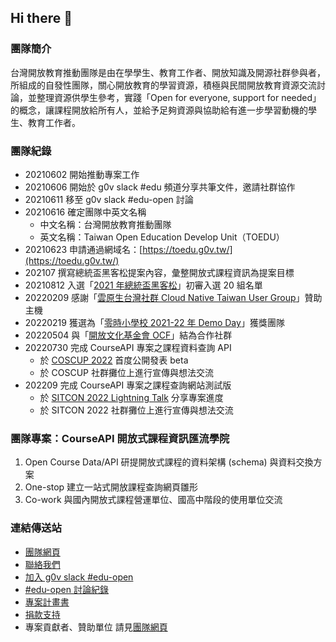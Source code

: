## Hi there 👋
### 團隊簡介
台灣開放教育推動團隊是由在學學生、教育工作者、開放知識及開源社群參與者，所組成的自發性團隊，關心開放教育的學習資源，積極與民間開放教育資源交流討論，並整理資源供學生參考，實踐「Open for everyone, support for needed」的概念，讓課程開放給所有人，並給予足夠資源與協助給有進一步學習動機的學生、教育工作者。

### 團隊紀錄
- 20210602 開始推動專案工作
- 20210606 開始於 g0v slack #edu 頻道分享共筆文件，邀請社群協作
- 20210611 移至 g0v slack #edu-open 討論
- 20210616 確定團隊中英文名稱
  - 中文名稱：台灣開放教育推動團隊
  - 英文名稱：Taiwan Open Education Develop Unit（TOEDU）
- 20210623 申請通過網域名：[https://toedu.g0v.tw/](https://toedu.g0v.tw/)
- 202107 撰寫總統盃黑客松提案內容，彙整開放式課程資訊為提案目標
- 20210812 入選「[2021 年總統盃黑客松](https://presidential-hackathon.taiwan.gov.tw/NewsDetail08122.aspx)」初審入選 20 組名單
- 20220209 感謝「[雲原生台灣社群 Cloud Native Taiwan User Group](https://cloudnative.tw/)」贊助主機
- 20220219 獲選為「[零時小學校 2021-22 年 Demo Day](https://sch001.g0v.tw/)」獲獎團隊
- 20220504 與「[開放文化基金會 OCF](https://ocf.tw)」結為合作社群
- 20220730 完成 CourseAPI 專案之課程資料查詢 API
  - 於 [COSCUP 2022](https://coscup.org/2022/) 首度公開發表 beta
  - 於 COSCUP 社群攤位上進行宣傳與想法交流
- 202209 完成 CourseAPI 專案之課程查詢網站測試版
  - 於 [SITCON 2022 Lightning Talk](https://sitcon.org/2022/agenda/8f6fb6) 分享專案進度
  - 於 SITCON 2022 社群攤位上進行宣傳與想法交流

### 團隊專案：CourseAPI 開放式課程資訊匯流學院
1. Open Course Data/API 研提開放式課程的資料架構 (schema) 與資料交換方案
2. One-stop 建立一站式開放課程查詢網頁雛形
3. Co-work 與國內開放式課程營運單位、國高中階段的使用單位交流

### 連結傳送站
- [團隊網頁](https://toedu.g0v.tw/)
- [聯絡我們](mailto:toedu@g0v.tw)
- [加入 g0v slack #edu-open](https://g0v.hackmd.io/@jothon/joing0vslack)
- [#edu-open 討論紀錄](https://g0v-slack-archive.g0v.ronny.tw/index/channel/C024NAMF0CV)
- [專案計畫書](https://toedu.notion.site/25e8e775506a4a47aaecb3408faeb3c8)
- [捐款支持](https://ocf.neticrm.tw/civicrm/contribute/transact?reset=1&id=56)
- 專案貢獻者、贊助單位 請見[團隊網頁](https://toedu.g0v.tw/)
